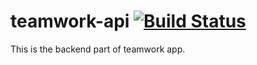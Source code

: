 
# teamwork-api [![Build Status](https://travis-ci.com/GeekSilver/teamwork-api.svg?branch=master)](https://travis-ci.com/GeekSilver/teamwork-api)
This is the backend part of teamwork app.
